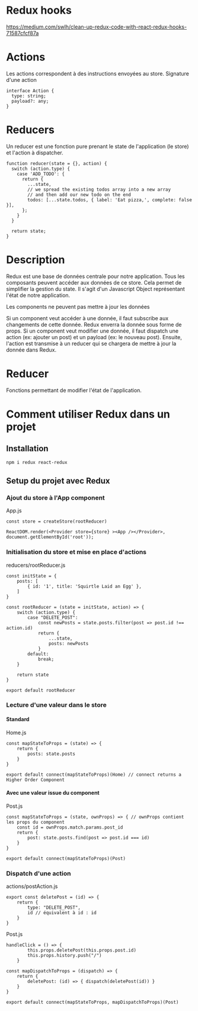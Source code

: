 # Redux hooks
https://medium.com/swlh/clean-up-redux-code-with-react-redux-hooks-71587cfcf87a

# Actions
Les actions correspondent à des instructions envoyées au store.
Signature d'une action 
```TS
interface Action {
  type: string;
  payload?: any;
}
```

# Reducers
Un reducer est une fonction pure prenant le state de l'application (le store) et l'action à dispatcher.
```TS
function reducer(state = {}, action) {
  switch (action.type) {
    case 'ADD_TODO': {
      return {
        ...state,
        // we spread the existing todos array into a new array
        // and then add our new todo on the end
        todos: [...state.todos, { label: 'Eat pizza,', complete: false }],
      };
    }
  }

  return state;
}
```
# Description
Redux est une base de données centrale pour notre application.
Tous les composants peuvent accéder aux données de ce store.
Cela permet de simplifier la gestion du state.
Il s'agit d'un Javascript Object représentant l'état de notre application.

Les components ne peuvent pas mettre à jour les données

Si un component veut accéder à une donnée, il faut subscribe aux changements de cette donnée. Redux enverra la donnée sous forme de props.
Si un component veut modifier une donnée, il faut dispatch une action (ex: ajouter un post) et un payload (ex: le nouveau post). Ensuite, l'action est transmise à un reducer qui se chargera de mettre à jour la donnée dans Redux.

# Reducer
Fonctions permettant de modifier l'état de l'application.

# Comment utiliser Redux dans un projet
## Installation
```bash
npm i redux react-redux
```
## Setup du projet avec Redux
### Ajout du store à l'App component
App.js
```JS
const store = createStore(rootReducer)

ReactDOM.render(<Provider store={store} ><App /></Provider>, document.getElementById('root'));
```
### Initialisation du store et mise en place d'actions
reducers/rootReducer.js
```JS
const initState = {
    posts: [
        { id: '1', title: 'Squirtle Laid an Egg' },
    ]
}

const rootReducer = (state = initState, action) => {
    switch (action.type) {
        case "DELETE_POST":
            const newPosts = state.posts.filter(post => post.id !== action.id)
            return {
                ...state,
                posts: newPosts
            }
        default:
            break;
    }

    return state
}

export default rootReducer
```
### Lecture d'une valeur dans le store
#### Standard
Home.js
```JS
const mapStateToProps = (state) => {
    return {
        posts: state.posts
    }
}

export default connect(mapStateToProps)(Home) // connect returns a Higher Order Component
```
#### Avec une valeur issue du component
Post.js
```JS
const mapStateToProps = (state, ownProps) => { // ownProps contient les props du component
    const id = ownProps.match.params.post_id
    return {
        post: state.posts.find(post => post.id === id)
    }
}

export default connect(mapStateToProps)(Post)
```

### Dispatch d'une action
actions/postAction.js
```JS
export const deletePost = (id) => {
    return {
        type: "DELETE_POST",
        id // équivalent à id : id
    }
}
```
Post.js
```JS
handleClick = () => {
        this.props.deletePost(this.props.post.id)
        this.props.history.push("/")
    }

const mapDispatchToProps = (dispatch) => {
    return {
        deletePost: (id) => { dispatch(deletePost(id)) }
    }
}

export default connect(mapStateToProps, mapDispatchToProps)(Post)
```
